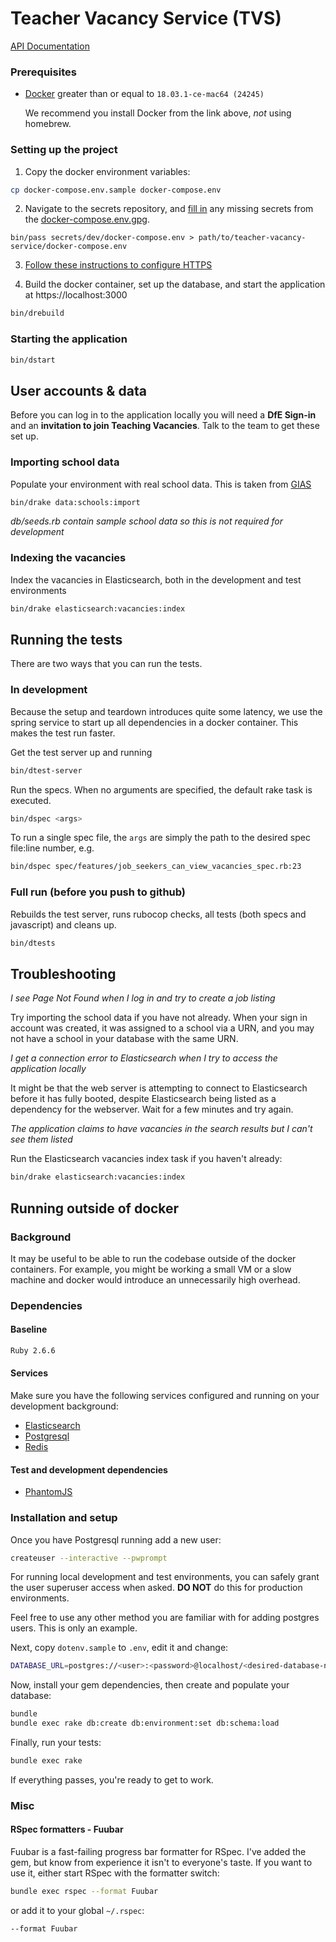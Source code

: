 # Teacher Vacancy Service (TVS)

[API Documentation](https://docs.teaching-vacancies.service.gov.uk)

### Prerequisites
 - [Docker](https://docs.docker.com/docker-for-mac) greater than or equal to `18.03.1-ce-mac64 (24245)`

     We recommend you install Docker from the link above, _not_ using homebrew.

### Setting up the project

1. Copy the docker environment variables:

```bash
cp docker-compose.env.sample docker-compose.env
```

2. Navigate to the secrets repository, and [fill in][docs-to-read-secrets] any missing secrets from the [docker-compose.env.gpg][secret-docker-compose].

```
bin/pass secrets/dev/docker-compose.env > path/to/teacher-vacancy-service/docker-compose.env
```

3. [Follow these instructions to configure HTTPS](config/localhost/https/README.md)

4. Build the docker container, set up the database, and start the application at https://localhost:3000

```bash
bin/drebuild
```

[secret-docker-compose]:
https://github.com/DFE-Digital/teaching-vacancies-service-secrets/blob/master/secrets/dev/docker-compose.env.gpg
[docs-to-read-secrets]:
https://github.com/DFE-Digital/teaching-vacancies-service-secrets#reading-secrets

### Starting the application

```bash
bin/dstart
```

## User accounts & data

Before you can log in to the application locally you will need a __DfE Sign-in__ and an __invitation to join Teaching
Vacancies__. Talk to the team to get these set up.

### Importing school data

Populate your environment with real school data. This is taken from
[GIAS](https://get-information-schools.service.gov.uk/)

```bash
bin/drake data:schools:import
```

_db/seeds.rb contain sample school data so this is not required for development_

### Indexing the vacancies

Index the vacancies in Elasticsearch, both in the development and test environments

```bash
bin/drake elasticsearch:vacancies:index
```

## Running the tests

There are two ways that you can run the tests.

### In development

Because the setup and teardown introduces quite some latency, we use the spring service to start up all dependencies in
a docker container. This makes the test run faster.

Get the test server up and running
```bash
bin/dtest-server
```

Run the specs. When no arguments are specified, the default rake task is executed.

```bash
bin/dspec <args>
```

To run a single spec file, the `args` are simply the path to the desired spec file:line number, e.g.

```bash
bin/dspec spec/features/job_seekers_can_view_vacancies_spec.rb:23
```

### Full run (before you push to github)

Rebuilds the test server, runs rubocop checks, all tests (both specs and javascript) and cleans up.

```bash
bin/dtests
```

## Troubleshooting

_I see Page Not Found when I log in and try to create a job listing_

Try importing the school data if you have not already. When your sign in account was created, it was assigned to a
school via a URN, and you may not have a school in your database with the same URN.

_I get a connection error to Elasticsearch when I try to access the application locally_

It might be that the web server is attempting to connect to Elasticsearch before it has fully booted, despite
Elasticsearch being listed as a dependency for the webserver. Wait for a few minutes and try again.

_The application claims to have vacancies in the search results but I can't see them listed_

Run the Elasticsearch vacancies index task if you haven't already:

```bash
bin/drake elasticsearch:vacancies:index
```

## Running outside of docker

### Background

It may be useful to be able to run the codebase outside of the docker containers. For example, you might be working a
small VM or a slow machine and docker would introduce an unnecessarily high overhead.

### Dependencies

#### Baseline

```bash
Ruby 2.6.6
```

#### Services

Make sure you have the following services configured and running on your development background:

 * [Elasticsearch](https://elastic.co)
 * [Postgresql](https://postgresql.org)
 * [Redis](https://redis.io)

#### Test and development dependencies

 * [PhantomJS](https://phantomjs.org)

### Installation and setup

Once you have Postgresql running add a new user:

```bash
createuser --interactive --pwprompt
```

For running local development and test environments, you can safely grant the user superuser access when asked.  **DO
NOT** do this for production environments.

Feel free to use any other method you are familiar with for adding postgres users. This is only an example.

Next, copy `dotenv.sample` to `.env`, edit it and change:

```bash
DATABASE_URL=postgres://<user>:<password>@localhost/<desired-database-name>
```

Now, install your gem dependencies, then create and populate your database:

```bash
bundle
bundle exec rake db:create db:environment:set db:schema:load
```

Finally, run your tests:

```bash
bundle exec rake
```

If everything passes, you're ready to get to work.

### Misc

#### RSpec formatters - Fuubar

Fuubar is a fast-failing progress bar formatter for RSpec. I've added the gem, but know from experience it isn't to
everyone's taste. If you want to use it, either start RSpec with the formatter switch:

```bash
bundle exec rspec --format Fuubar
```

or add it to your global `~/.rspec`:

```bash
--format Fuubar
```
